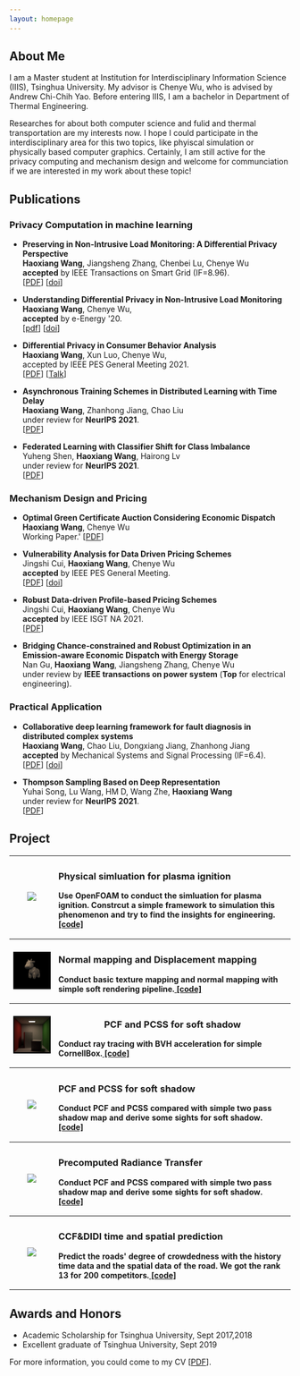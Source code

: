 ```yaml
---
layout: homepage
---
```


## About Me

I am a Master student at Institution for Interdisciplinary Information Science (IIIS), Tsinghua University. My advisor is Chenye Wu, who is advised by Andrew Chi-Chih Yao. Before entering IIIS, I am a bachelor in Department of Thermal Engineering. 

Researches for about both computer science and fulid and thermal transportation are my interests now. I hope I could participate in the interdisciplinary area for this two topics, like phyiscal simulation or physically based computer graphics. Certainly, I am still active for the privacy computing and mechanism design and welcome for communciation if we are interested in my work about these topic!


## Publications
### Privacy Computation in machine learning
- **Preserving in Non-Intrusive Load Monitoring: A Differential Privacy Perspective**
  <br>
  **Haoxiang Wang**, Jiangsheng Zhang, Chenbei Lu, Chenye Wu
  <br>
  **accepted** by IEEE Transactions on Smart Grid (IF=8.96).
  <br>
  [[PDF](https://arxiv.org/pdf/2011.06205.pdf)] [[doi](https://ieeexplore.ieee.org/document/9261407)] 

- **Understanding Differential Privacy in Non-Intrusive Load Monitoring**
  <br>
  **Haoxiang Wang**, Chenye Wu,
  <br>
  **accepted** by e-Energy '20.
  <br>
  [[pdf](./assets/eenergy.pdf)] [[doi](https://dl.acm.org/doi/10.1145/3396851.3403508)]

- **Differential Privacy in Consumer Behavior Analysis**
  <br>
  **Haoxiang Wang**, Xun Luo, Chenye Wu,
  <br>
  accepted by IEEE PES General Meeting 2021.
  <br>
  [[PDF](./assets/Privacy_for_PES__Copy_.pdf)] [[Talk](https://youtu.be/WJ_vojAD7mw)]

- **Asynchronous Training Schemes in Distributed Learning with Time Delay**
  <br>
  **Haoxiang Wang**, Zhanhong Jiang, Chao Liu
  <br>
  under review for **NeurIPS 2021**.
  <br>
  [[PDF](https://openreview.net/pdf?id=PSukBxwOSs)] 

- **Federated Learning with Classifier Shift for Class Imbalance**
  <br>
  Yuheng Shen, **Haoxiang Wang**, Hairong Lv
  <br>
  under review for **NeurIPS 2021**.
  <br>
  [[PDF](https://openreview.net/pdf?id=6vNUZthdYf1)] 

### Mechanism Design and Pricing

- **Optimal Green Certificate Auction Considering Economic Dispatch**
  <br>
  **Haoxiang Wang**, Chenye Wu
  <br>
  Working Paper.'
  [[PDF](./assets/Green_certificates_auction__neurips_2021_.pdf)]

- **Vulnerability Analysis for Data Driven Pricing Schemes**
  <br>
  Jingshi Cui, **Haoxiang Wang**, Chenye Wu
  <br>
  **accepted** by IEEE PES General Meeting.
  <br>
  [[PDF](https://arxiv.org/pdf/1911.07453.pdf)] [[doi](https://ieeexplore.ieee.org/document/9281848)] 
  
- **Robust Data-driven Profile-based Pricing Schemes**
  <br>
  Jingshi Cui, **Haoxiang Wang**, Chenye Wu
  <br>
  **accepted** by IEEE ISGT NA 2021.
  <br>
  [[PDF](https://arxiv.org/pdf/1912.05731.pdf)] 

- **Bridging Chance-constrained and Robust Optimization in an Emission-aware Economic Dispatch with Energy Storage**
  <br>
  Nan Gu, **Haoxiang Wang**, Jiangsheng Zhang, Chenye Wu
  <br>
  under review by **IEEE transactions on power system** (**Top** for electrical engineering).
  
### Practical Application

- **Collaborative deep learning framework for fault diagnosis in distributed complex systems**
  <br>
  **Haoxiang Wang**, Chao Liu, Dongxiang Jiang, Zhanhong Jiang
  <br>
  **accepted** by Mechanical Systems and Signal Processing (IF=6.4).
  <br>
  [[PDF](./assets/mssp.pdf)] [[doi](https://doi.org/10.1016/j.ymssp.2021.107650)] 

- **Thompson Sampling Based on Deep Representation**
  <br>
  Yuhai Song, Lu Wang, HM D, Wang Zhe, **Haoxiang Wang**
  <br>
  under review for **NeurIPS 2021**.
  <br>
  [[PDF](https://openreview.net/pdf?id=SRE8sviET2g)] 

<!--
## Project
 - **Physical simluation for plasma ignition**
 <br>
 Use OpenFOAM to conduct the simluation for plasma ignition. Constrcut a simple framework to simulation this phenomenon and try to find the insights for engineering.
<br>
<>
<br>

 - **Courses for GAMES 101 201 202**
 <br>
 Learn the basic of the computer graphics, physically based animation and real-time rendering.<br>
<> 
<> 
<>
<br>     <br>
[[Code] ]
<br>

- **CCF&DIDI time and spatial prediction**
  <br>
  Predict the roads' degree of crowdedness with the history time data and the spatial data of the road. We got the rank 13 for 200 competitors.
[[Code] ]
  <br>
-->
## Project

<table style="width:100%; border: none;">
   <tr>
    <th><p align="center"><img href="https://github.com/qingxu-thu/plasma_ignite" src="./assets/img/T.gif" width="200"></p></th>
    <th><h3 style="text-align: left">Physical simluation for plasma ignition</h3><p align="left">Use OpenFOAM to conduct the simluation for plasma ignition. Constrcut a simple framework to simulation this phenomenon and try to find the insights for engineering.<a href="https://github.com/qingxu-thu/plasma_ignite"> [code]</p></a></th>
  </tr>
  <tr>
    <th><p align="center"><img href="https://github.com/qingxu-thu/Games-101-HW/tree/main/Assignment3" src="./assets/img/texture.png" width="200"></p></th>
    <th><h3 style="text-align: left">Normal mapping and Displacement mapping</h3><p align="left">Conduct basic texture mapping and normal mapping with simple soft rendering pipeline.<a href="https://github.com/qingxu-thu/Games-101-HW/tree/main/Assignment3"> [code]</a></p></th>
  </tr>
  <tr>
    <th><p align="center"><img href="https://github.com/qingxu-thu/Games-101-HW/tree/main/PA7-1/PA7" src="./assets/img/binary.jpg" width="200"></p></th>
    <th><h3 style="text-align: center">PCF and PCSS for soft shadow</a></h3><p align="left">Conduct ray tracing with BVH acceleration for simple CornellBox.<a href="https://github.com/qingxu-thu/Games-101-HW/tree/main/PA7-1/PA7"> [code]</p></a></th>
  </tr>
  <tr>
    <th><p align="center"><img href="https://github.com/qingxu-thu/Games-202-HW/tree/main/hw1" src="./assets/img/hw1.gif" width="200"></p></th>
    <th><h3 style="text-align: left">PCF and PCSS for soft shadow</h3><p align="left">Conduct PCF and PCSS compared with simple two pass shadow map and derive some sights for soft shadow.<a href="https://github.com/qingxu-thu/Games-202-HW/tree/main/hw1"> [code]</p></a></th>
  </tr>
  <tr>
    <th><p align="center"><img href="https://github.com/qingxu-thu/Games-202-HW/tree/main/assignment2" src="./assets/img/hw2.gif" width="200"></p></th>
    <th><h3 style="text-align: left">Precomputed Radiance Transfer</h3><p align="left">Conduct PCF and PCSS compared with simple two pass shadow map and derive some sights for soft shadow.<a href="https://github.com/qingxu-thu/Games-202-HW/tree/main/assignment2"> [code]</p></a></th>
  </tr>
  <tr>
    <th><p align="center"><img href="https://github.com/qingxu-thu/competition-preprocess-code" src="https://cloud.tsinghua.edu.cn/f/37da5dde48a1417fb9d4/hw2.gif" width="200"></p></th>
    <th><h3 style="text-align: left">CCF&DIDI time and spatial prediction</a></h3><p align="left">Predict the roads' degree of crowdedness with the history time data and the spatial data of the road. We got the rank 13 for 200 competitors.<a href="https://github.com/qingxu-thu/competition-preprocess-code"> [code]</p></th>
  </tr>
</table>

 
## Awards and Honors
  - Academic Scholarship for Tsinghua University, Sept 2017,2018
  - Excellent graduate of Tsinghua University, Sept 2019
  
For more information, you could come to my CV [[PDF](./asset/cveg2.pdf)].
  
  
